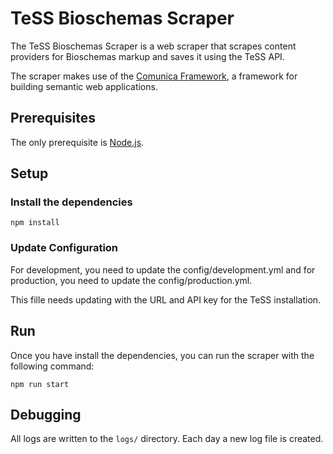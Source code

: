 # TeSS Bioschemas Scraper

The TeSS Bioschemas Scraper is a web scraper that scrapes content providers for Bioschemas markup and saves it using the TeSS API.

The scraper makes use of the [Comunica Framework](https://comunica.github.io/comunica/), a framework for building semantic web applications.

## Prerequisites

The only prerequisite is [Node.js](https://nodejs.org/en/).

## Setup

### Install the dependencies

`npm install`

### Update Configuration

For development, you need to update the config/development.yml and for production, you need to update the config/production.yml.

This fille needs updating with the URL and API key for the TeSS installation.

## Run

Once you have install the dependencies, you can run the scraper with the following command:

`npm run start`

## Debugging

All logs are written to the `logs/` directory. Each day a new log file is created.
